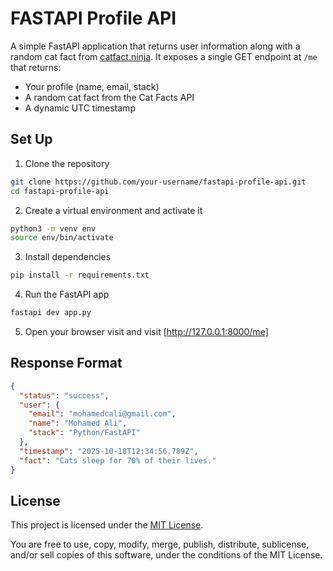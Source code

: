 # FASTAPI Profile API

A simple FastAPI application that returns user information along with a random cat fact from [catfact.ninja](https://catfact.ninja/). It exposes a single GET endpoint at `/me` that returns:

- Your profile (name, email, stack)
- A random cat fact from the Cat Facts API
- A dynamic UTC timestamp

## Set Up

1. Clone the repository

```bash
git clone https://github.com/your-username/fastapi-profile-api.git
cd fastapi-profile-api
```

2. Create a virtual environment and activate it

```bash
python3 -m venv env
source env/bin/activate
```

3. Install dependencies

```bash
pip install -r requirements.txt
```

4. Run the FastAPI app

```bash
fastapi dev app.py
```

5. Open your browser visit and visit [http://127.0.0.1:8000/me]

## Response Format

```json
{
  "status": "success",
  "user": {
    "email": "mohamedcali@gmail.com",
    "name": "Mohamed Ali",
    "stack": "Python/FastAPI"
  },
  "timestamp": "2025-10-18T12:34:56.789Z",
  "fact": "Cats sleep for 70% of their lives."
}
```

## License

This project is licensed under the [MIT License](LICENSE).

You are free to use, copy, modify, merge, publish, distribute, sublicense, and/or sell copies of this software, under the conditions of the MIT License.

